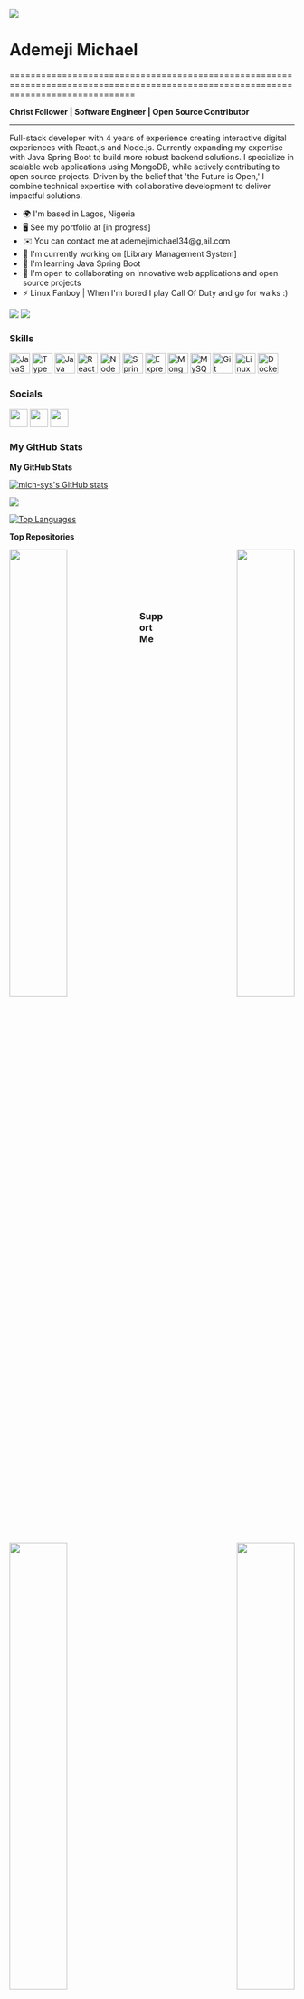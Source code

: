 ![](https://user-images.githubusercontent.com/18350557/176309783-0785949b-9127-417c-8b55-ab5a4333674e.gif) 

# Ademeji Michael
====================================================================================================================================

**Christ Follower | Software Engineer | Open Source Contributor**

------------------------------------------------------------

Full-stack developer with 4 years of experience creating interactive digital experiences with React.js and Node.js. Currently expanding my expertise with Java Spring Boot to build more robust backend solutions. I specialize in scalable web applications using MongoDB, while actively contributing to open source projects. Driven by the belief that 'the Future is Open,' I combine technical expertise with collaborative development to deliver impactful solutions.

* 🌍  I'm based in Lagos, Nigeria
* 🖥️  See my portfolio at [in progress]
* ✉️  You can contact me at ademejimichael34@g,ail.com
* 🚀  I'm currently working on [Library Management System]
* 🧠  I'm learning Java Spring Boot
* 🤝  I'm open to collaborating on innovative web applications and open source projects
* ⚡  Linux Fanboy | When I'm bored I play Call Of Duty and go for walks :)

<a href="https://twitter.com/mich_sys" target="_blank" rel="noreferrer"><img
src="https://img.shields.io/twitter/follow/mich_sys?label=Follow%20%40mich_sys&logo=twitter&style=for-the-badge&color=22c55e&labelColor=181824" /></a>
<a href="https://github.com/mich-sys" target="_blank" rel="noreferrer"><img
src="https://img.shields.io/github/followers/mich-sys?logo=github&style=for-the-badge&color=22c55e&labelColor=181824" /></a>

### Skills

<p align="left">
<a href="https://developer.mozilla.org/en-US/docs/Web/JavaScript" target="_blank" rel="noreferrer"><img src="https://raw.githubusercontent.com/danielcranney/readme-generator/main/public/icons/skills/javascript-colored.svg" width="36" height="36" alt="JavaScript" /></a>
<a href="https://www.typescriptlang.org/" target="_blank" rel="noreferrer"><img src="https://raw.githubusercontent.com/danielcranney/readme-generator/main/public/icons/skills/typescript-colored.svg" width="36" height="36" alt="TypeScript" /></a>
<a href="https://www.oracle.com/java/" target="_blank" rel="noreferrer"><img src="https://raw.githubusercontent.com/danielcranney/readme-generator/main/public/icons/skills/java-colored.svg" width="36" height="36" alt="Java" /></a>
<a href="https://reactjs.org/" target="_blank" rel="noreferrer"><img src="https://raw.githubusercontent.com/danielcranney/readme-generator/main/public/icons/skills/react-colored.svg" width="36" height="36" alt="React" /></a>
<a href="https://nodejs.org/en/" target="_blank" rel="noreferrer"><img src="https://raw.githubusercontent.com/danielcranney/readme-generator/main/public/icons/skills/nodejs-colored.svg" width="36" height="36" alt="NodeJS" /></a>
<a href="https://spring.io/" target="_blank" rel="noreferrer"><img src="https://www.vectorlogo.zone/logos/springio/springio-icon.svg" width="36" height="36" alt="Spring Boot" /></a>
<a href="https://expressjs.com/" target="_blank" rel="noreferrer"><img src="https://raw.githubusercontent.com/danielcranney/readme-generator/main/public/icons/skills/express-colored.svg" width="36" height="36" alt="Express" /></a>
<a href="https://www.mongodb.com/" target="_blank" rel="noreferrer"><img src="https://raw.githubusercontent.com/danielcranney/readme-generator/main/public/icons/skills/mongodb-colored.svg" width="36" height="36" alt="MongoDB" /></a>
<a href="https://www.mysql.com/" target="_blank" rel="noreferrer"><img src="https://raw.githubusercontent.com/danielcranney/readme-generator/main/public/icons/skills/mysql-colored.svg" width="36" height="36" alt="MySQL" /></a>
<a href="https://git-scm.com/" target="_blank" rel="noreferrer"><img src="https://raw.githubusercontent.com/danielcranney/readme-generator/main/public/icons/skills/git-colored.svg" width="36" height="36" alt="Git" /></a>
<a href="https://www.linux.org" target="_blank" rel="noreferrer"><img src="https://raw.githubusercontent.com/danielcranney/readme-generator/main/public/icons/skills/linux-colored.svg" width="36" height="36" alt="Linux" /></a>
<a href="https://www.docker.com/" target="_blank" rel="noreferrer"><img src="https://raw.githubusercontent.com/danielcranney/readme-generator/main/public/icons/skills/docker-colored.svg" width="36" height="36" alt="Docker" /></a>
</p>

### Socials

<p align="left">
<a href="https://www.github.com/mich-sys" target="_blank" rel="noreferrer"><img src="https://raw.githubusercontent.com/danielcranney/readme-generator/main/public/icons/socials/github.svg" width="32" height="32" /></a>
<a href="https://www.linkedin.com/in/your-linkedin-profile" target="_blank" rel="noreferrer"><img src="https://raw.githubusercontent.com/danielcranney/readme-generator/main/public/icons/socials/linkedin.svg" width="32" height="32" /></a>
<a href="https://www.twitter.com/mich_sys" target="_blank" rel="noreferrer"><img src="https://raw.githubusercontent.com/danielcranney/readme-generator/main/public/icons/socials/twitter.svg" width="32" height="32" /></a>
</p>

### My GitHub Stats

<b>My GitHub Stats</b>

<a href="http://www.github.com/mich-sys"><img src="https://github-readme-stats.vercel.app/api?username=mich-sys&show_icons=true&hide=&count_private=true&title_color=f97316&text_color=14b8a6&icon_color=22c55e&bg_color=181824&hide_border=true&show_icons=true" alt="mich-sys's GitHub stats" /></a>

<a href="http://www.github.com/mich-sys"><img src="https://github-readme-streak-stats.herokuapp.com/?user=mich-sys&stroke=14b8a6&background=181824&ring=f97316&fire=f97316&currStreakNum=14b8a6&currStreakLabel=f97316&sideNums=14b8a6&sideLabels=14b8a6&dates=14b8a6&hide_border=true" /></a>

<a href="http://www.github.com/mich-sys"><img src="https://github-readme-stats.vercel.app/api/top-langs/?username=mich-sys&langs_count=10&title_color=f97316&text_color=14b8a6&icon_color=22c55e&bg_color=181824&hide_border=true&locale=en&custom_title=Top%20%Languages" alt="Top Languages" /></a>

<b>Top Repositories</b>

<div width="100%" align="center">
  <a href="https://github.com/mich-sys/your-top-project-1" align="left">
    <img align="left" width="45%" src="https://github-readme-stats.vercel.app/api/pin/?username=mich-sys&repo=your-top-project-1&title_color=f97316&text_color=14b8a6&icon_color=22c55e&bg_color=181824&hide_border=true&locale=en" />
  </a>
  <a href="https://github.com/mich-sys/your-top-project-2" align="right">
    <img align="right" width="45%" src="https://github-readme-stats.vercel.app/api/pin/?username=mich-sys&repo=your-top-project-2&title_color=f97316&text_color=14b8a6&icon_color=22c55e&bg_color=181824&hide_border=true&locale=en" />
  </a>
</div>

<br /><br /><br /><br /><br />

<div width="100%" align="center">
  <a href="https://github.com/mich-sys/your-top-project-3" align="left">
    <img align="left" width="45%" src="https://github-readme-stats.vercel.app/api/pin/?username=mich-sys&repo=your-top-project-3&title_color=f97316&text_color=14b8a6&icon_color=22c55e&bg_color=181824&hide_border=true&locale=en" />
  </a>
  <a href="https://github.com/mich-sys/your-top-project-4" align="right">
    <img align="right" width="45%" src="https://github-readme-stats.vercel.app/api/pin/?username=mich-sys&repo=your-top-project-4&title_color=f97316&text_color=14b8a6&icon_color=22c55e&bg_color=181824&hide_border=true&locale=en" />
  </a>
</div>

### Support Me

<a href="https://www.buymeacoffee.com/michsys"><img src="https://cdn.buymeacoffee.com/buttons/v2/default-yellow.png" width="200" /></a>
